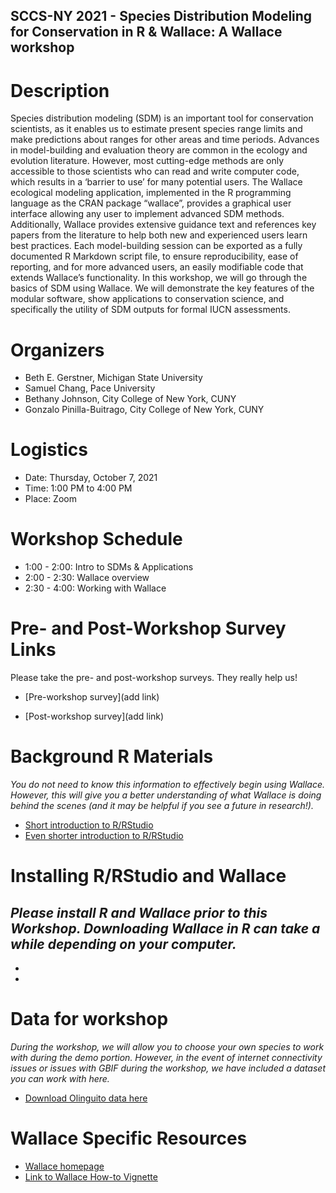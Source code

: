## SCCS-NY 2021 - Species Distribution Modeling for Conservation in R & Wallace: A Wallace workshop


# Description
Species distribution modeling (SDM) is an important tool for conservation scientists, as it enables us to estimate present species range limits and make predictions about ranges for other areas and time periods. Advances in model-building and evaluation theory are common in the ecology and evolution literature. However, most cutting-edge methods are only accessible to those scientists who can read and write computer code, which results in a ‘barrier to use’ for many potential users. The Wallace ecological modeling application, implemented in the R programming language as the CRAN package “wallace”, provides a graphical user interface allowing any user to implement advanced SDM methods. Additionally, Wallace provides extensive guidance text and references key papers from the literature to help both new and experienced users learn best practices. Each model-building session can be exported as a fully documented R Markdown script file, to ensure reproducibility, ease of reporting, and for more advanced users, an easily modifiable code that extends Wallace’s functionality. In this workshop, we will go through the basics of SDM using Wallace. We will demonstrate the key features of the modular software, show applications to conservation science, and specifically the utility of SDM outputs for formal IUCN assessments.


# Organizers
- Beth E. Gerstner, Michigan State University
- Samuel Chang, Pace University 
- Bethany Johnson, City College of New York, CUNY
- Gonzalo Pinilla-Buitrago, City College of New York, CUNY

# Logistics
- Date: Thursday, October 7, 2021
- Time: 1:00 PM to 4:00 PM
- Place: Zoom

# Workshop Schedule
- 1:00 - 2:00: Intro to SDMs & Applications
- 2:00 - 2:30: Wallace overview
- 2:30 - 4:00: Working with Wallace

# Pre- and Post-Workshop Survey Links
Please take the pre- and post-workshop surveys. They really help us!

- [Pre-workshop survey](add link)

- [Post-workshop survey](add link) 

# Background R Materials
*You do not need to know this information to effectively begin using Wallace. However, this will give you a better understanding of what Wallace is doing behind the scenes (and it may be helpful if you see a future in research!).*

- [Short introduction to R/RStudio](https://mlammens.github.io/SCCS-R-Wallace/docs/Intro-to-RStudio.html)
- [Even shorter introduction to R/RStudio](https://github.com/bgerstner90/SCCS_2021/blob/f8719086341de081676dd0cf3a77e9d4c18e53f9/Crash-Course-R.html)

# Installing R/RStudio and Wallace
*Please install R and Wallace prior to this Workshop. Downloading Wallace in R can take a while depending on your computer.*
-
-
-

# Data for workshop
*During the workshop, we will allow you to choose your own species to work with during the demo portion. However, in the event of internet connectivity issues or issues with GBIF during the workshop, we have included a dataset you can work with here.*
- [Download Olinguito data here](https://drive.google.com/drive/folders/11E2Dt1Y1BLTE5t0IvQEnUSDagckhvv5M?usp=sharing)



# Wallace Specific Resources
- [Wallace homepage](https://wallaceecomod.github.io/)
- [Link to Wallace How-to Vignette](https://wallaceecomod.github.io/vignettes/wallace_vignette.html)



